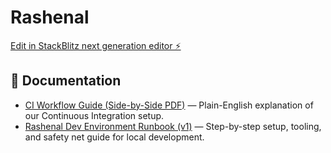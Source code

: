 # Rashenal

[Edit in StackBlitz next generation editor ⚡️](https://stackblitz.com/~/github.com/rashenal/rashenal)

## 📄 Documentation

- [CI Workflow Guide (Side-by-Side PDF)](docs/ci-workflow-guide-v1.pdf) — Plain-English explanation of our Continuous Integration setup.
- [Rashenal Dev Environment Runbook (v1)](docs/Rashenal_Dev_Environment_Runbook_v1.pdf) — Step-by-step setup, tooling, and safety net guide for local development.
